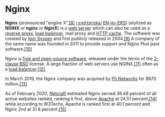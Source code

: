 # Nginx

**Nginx** \(pronounced "engine X",[\[8\]](https://en.wikipedia.org/wiki/Nginx#cite_note-Sysoev-8) [/ˌɛndʒɪnˈɛks/](https://en.wikipedia.org/wiki/Help:IPA/English) [EN-jin-EKS](https://en.wikipedia.org/wiki/Help:Pronunciation_respelling_key)\) \(stylized as **NGINX** or **nginx** or **NginX**\) is a [web server](https://en.wikipedia.org/wiki/Web_server) which can also be used as a [reverse proxy](https://en.wikipedia.org/wiki/Reverse_proxy), [load balancer](https://en.wikipedia.org/wiki/Load_balancer), mail proxy and [HTTP cache](https://en.wikipedia.org/wiki/HTTP_cache). The software was created by [Igor Sysoev](https://en.wikipedia.org/wiki/Igor_Sysoev) and first publicly released in 2004.[\[9\]](https://en.wikipedia.org/wiki/Nginx#cite_note-Mobily-9) A company of the same name was founded in 2011 to provide support and Nginx Plus paid software.[\[10\]](https://en.wikipedia.org/wiki/Nginx#cite_note-D-10)

Nginx is [free and open-source software](https://en.wikipedia.org/wiki/Free_and_open-source_software), released under the terms of the [2-clause BSD](https://en.wikipedia.org/wiki/2-clause_BSD) license. A large fraction of web servers use NGINX,[\[11\]](https://en.wikipedia.org/wiki/Nginx#cite_note-netcraft2017-11) often as a [load balancer](https://en.wikipedia.org/wiki/Load_balancer).[\[12\]](https://en.wikipedia.org/wiki/Nginx#cite_note-Linode-12)

In March 2019, the Nginx company was acquired by [F5 Networks](https://en.wikipedia.org/wiki/F5_Networks) for $670 million.[\[13\]](https://en.wikipedia.org/wiki/Nginx#cite_note-13)

As of February 2020, [Netcraft](https://en.wikipedia.org/wiki/Netcraft) estimated Nginx served 36.48 percent of all active websites ranked, ranking it first, above [Apache](https://en.wikipedia.org/wiki/Apache_HTTP_Server) at 24.51 percent,[\[14\]](https://en.wikipedia.org/wiki/Nginx#cite_note-14) while according to W3Techs, Apache is ranked first at 40.1 percent and Nginx 2nd at 31.8 percent.[\[15\]](https://en.wikipedia.org/wiki/Nginx#cite_note-15)

